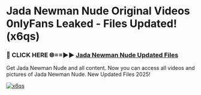 # Jada Newman Nude Original Videos 0nlyFans Leaked - Files Updated! (x6qs)

<h3>🔴 CLICK HERE 🌐==►► <a href="https://tinyurl.com/4mcuefdz" rel="nofollow">Jada Newman Nude Updated Files</a></h3>

Get Jada Newman Nude and all content. Now you can access all videos and pictures of Jada Newman Nude. New Updated Files 2025!

[![x6qs](https://i.imgur.com/StAQSOY.gif)](https://tinyurl.com/4mcuefdz)
